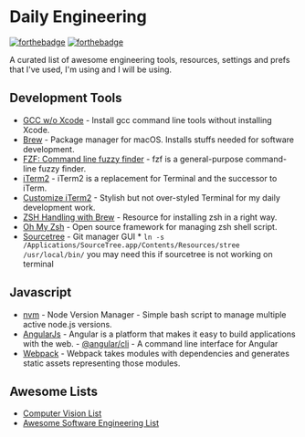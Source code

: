 # Daily Engineering

[![forthebadge](https://forthebadge.com/images/badges/powered-by-electricity.svg)](https://forthebadge.com)
[![forthebadge](https://forthebadge.com/images/badges/built-with-love.svg)](https://forthebadge.com)

A curated list of awesome engineering tools, resources, settings and prefs that I've used, I'm using and I will be using.


## Development Tools

* [GCC w/o Xcode](https://www.cyberciti.biz/faq/howto-apple-mac-os-x-install-gcc-compiler/) - Install gcc command line tools without installing Xcode.
* [Brew](https://brew.sh/) - Package manager for macOS. Installs stuffs needed for software development.
* [FZF: Command line fuzzy finder](https://github.com/junegunn/fzf) - fzf is a general-purpose command-line fuzzy finder.
* [iTerm2](https://www.iterm2.com/) - iTerm2 is a replacement for Terminal and the successor to iTerm.
* [Customize iTerm2](https://medium.com/@marcteodorfrancoiscoquand/how-to-develop-with-style-pimp-your-environment-with-iterm2-zsh-and-gruvbox-dark-dcf3524c9552) - Stylish but not over-styled Terminal for my daily development work.
* [ZSH Handling with Brew](https://rick.cogley.info/post/use-homebrew-zsh-instead-of-the-osx-default/) - Resource for installing zsh in a right way.
* [Oh My Zsh](https://github.com/robbyrussell/oh-my-zsh) - Open source framework for managing zsh shell script.
* [Sourcetree](https://www.sourcetreeapp.com/) - Git manager GUI
             * `ln -s /Applications/SourceTree.app/Contents/Resources/stree /usr/local/bin/` you may need this if sourcetree is not working on terminal

## Javascript

* [nvm](https://github.com/creationix/nvm) - Node Version Manager - Simple bash script to manage multiple active node.js versions.
* [AngularJs](https://angular.io/) - Angular is a platform that makes it easy to build applications with the web.
            - [@angular/cli](https://cli.angular.io/) - A command line interface for Angular
* [Webpack](https://github.com/webpack-contrib/awesome-webpack#readme) - Webpack takes modules with dependencies and generates static assets representing those modules. 

## Awesome Lists

* [Computer Vision List](https://github.com/jbhuang0604/awesome-computer-vision)
* [Awesome Software Engineering List](https://github.com/sindresorhus/awesome)
